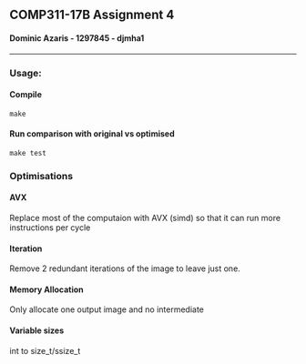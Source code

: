 ## COMP311-17B Assignment 4
#### Dominic Azaris - 1297845 - djmha1

---

### Usage:
#### Compile
```
make
```

#### Run comparison with original vs optimised
```
make test
```

### Optimisations

#### AVX
Replace most of the computaion with AVX (simd) so that it can run more instructions per cycle

#### Iteration
Remove 2 redundant iterations of the image to leave just one.

#### Memory Allocation
Only allocate one output image and no intermediate

#### Variable sizes
int to size_t/ssize_t
